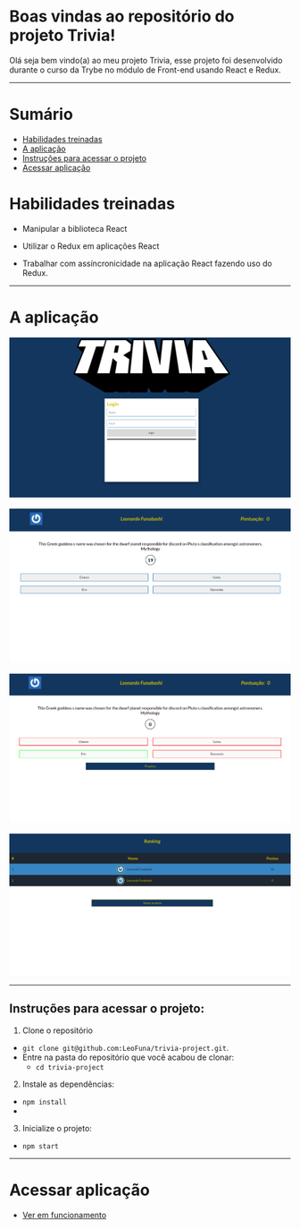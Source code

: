 # Boas vindas ao repositório do projeto Trivia!

Olá seja bem vindo(a) ao meu projeto Trivia, esse projeto foi desenvolvido durante o curso da Trybe no módulo de Front-end usando React e Redux.

---

# Sumário

- [Habilidades treinadas](#habilidades-treinadas)
- [A aplicação](#a-aplicação)
- [Instruções para acessar o projeto](#instruções-para-acessar-o-projeto)
- [Acessar aplicação](#acessar-aplicação)


# Habilidades treinadas

- Manipular a biblioteca React

- Utilizar o Redux em aplicações React

- Trabalhar com assíncronicidade na aplicação React fazendo uso do Redux.

--- 
# A aplicação

![visual do login](./loginPreview.png)
<br><br>
![visual das perguntas](./questionPreview.png)
<br><br>
![visual das perguntas respondidas](./questionFinishedPreview.png)
<br><br>
![visual das perguntas respondidas](./rankingPreview.png)

---

## Instruções para acessar o projeto:

1. Clone o repositório
  * `git clone git@github.com:LeoFuna/trivia-project.git`.
  * Entre na pasta do repositório que você acabou de clonar:
    * `cd trivia-project`

2. Instale as dependências:
  * `npm install`
  *
3. Inicialize o projeto:
  * `npm start`

---

# Acessar aplicação
- [Ver em funcionamento](https://leofuna.github.io/trivia-project/)
